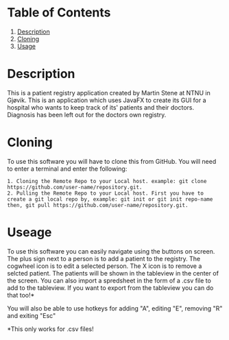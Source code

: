 # Table of Contents

1. [Description]()
2. [Cloning]()
3. [Usage]()

# Description

This is a patient registry application created by Martin Stene at NTNU in Gjøvik.
This is an application which uses JavaFX to create its GUI for a hospital who wants to keep track of its' patients
and their doctors. Diagnosis has been left out for the doctors own registry.

# Cloning

To use this software you will have to clone this from GitHub. You will need to enter a terminal and enter the following:

    1. Cloning the Remote Repo to your Local host. example: git clone https://github.com/user-name/repository.git.
    2. Pulling the Remote Repo to your Local host. First you have to create a git local repo by, example: git init or git init repo-name then, git pull https://github.com/user-name/repository.git.

# Useage

To use this software you can easily navigate using the buttons on screen. The plus sign next to a person is to add a patient to the registry.
The cogwheel icon is to edit a selected person. The X icon is to remove a selcted patient.
The patients will be shown in the tableview in the center of the screen. You can also import a spredsheet in the form of a .csv file to add to the tableview.
If you want to export from the tableview you can do that too!* 

You will also be able to use hotkeys for adding "A", editing "E", removing "R" and exiting "Esc"

*This only works for .csv files!
